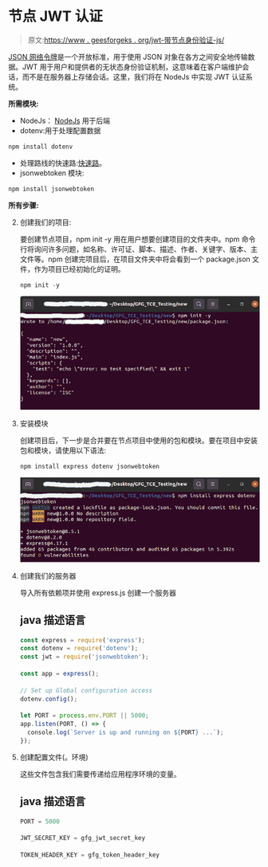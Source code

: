 # 节点 JWT 认证

> 原文:[https://www . geesforgeks . org/jwt-带节点身份验证-js/](https://www.geeksforgeeks.org/jwt-authentication-with-node-js/)

[JSON 网络令牌](https://www.geeksforgeeks.org/json-web-token-jwt/)是一个开放标准，用于使用 JSON 对象在各方之间安全地传输数据。JWT 用于用户和提供者的无状态身份验证机制，这意味着在客户端维护会话，而不是在服务器上存储会话。这里，我们将在 NodeJs 中实现 JWT 认证系统。

**所需模块:**

*   NodeJs： [NodeJs](https://www.geeksforgeeks.org/introduction-to-nodejs/) 用于后端
*   dotenv:用于处理配置数据

```js
npm install dotenv
```

*   处理路线的快速路:[快速路](https://www.geeksforgeeks.org/introduction-to-express/)。
*   jsonwebtoken 模块:

```js
npm install jsonwebtoken
```

**所有步骤:**

2.  创建我们的项目:

    要创建节点项目，npm init -y 用在用户想要创建项目的文件夹中。npm 命令行将询问许多问题，如名称、许可证、脚本、描述、作者、关键字、版本、主文件等。npm 创建完项目后，在项目文件夹中将会看到一个 package.json 文件，作为项目已经初始化的证明。

    ```js
    npm init -y
    ```

    ![](img/1544fd64e4c2115b5c30939a269e3dbf.png)

3.  安装模块

    创建项目后，下一步是合并要在节点项目中使用的包和模块。要在项目中安装包和模块，请使用以下语法:

    ```js
    npm install express dotenv jsonwebtoken
    ```

    ![](img/b013249ac9a956a21d2ac9246543e054.png)

4.  创建我们的服务器

    导入所有依赖项并使用 express.js 创建一个服务器

    ## java 描述语言

    ```js
    const express = require('express');
    const dotenv = require('dotenv');
    const jwt = require('jsonwebtoken');

    const app = express();

    // Set up Global configuration access
    dotenv.config();

    let PORT = process.env.PORT || 5000;
    app.listen(PORT, () => {
      console.log(`Server is up and running on ${PORT} ...`);
    });
    ```

5.  创建配置文件(。环境)

    这些文件包含我们需要传递给应用程序环境的变量。

    ## java 描述语言

    ```js
    PORT = 5000

    JWT_SECRET_KEY = gfg_jwt_secret_key

    TOKEN_HEADER_KEY = gfg_token_header_key
    ```
